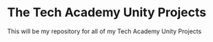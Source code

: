 # The Tech Academy Unity Projects
 This will be my repository for all of my Tech Academy Unity Projects

